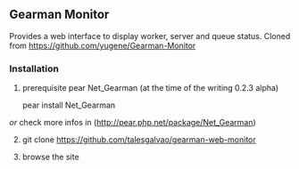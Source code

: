 ## Gearman Monitor

Provides a web interface to display worker, server and queue status. Cloned from https://github.com/yugene/Gearman-Monitor

### Installation

1. prerequisite pear Net_Gearman (at the time of the writing 0.2.3 alpha)

    pear install Net_Gearman

*or* check more infos in (http://pear.php.net/package/Net_Gearman)

2. git clone https://github.com/talesgalvao/gearman-web-monitor

3. browse the site